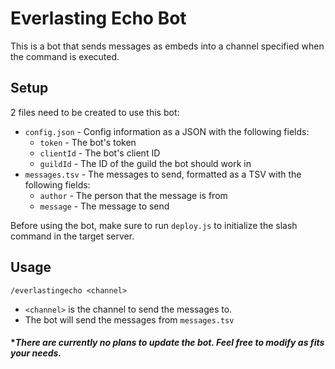 # Everlasting Echo Bot
This is a bot that sends messages as embeds into a channel specified when the command is executed.

## Setup
2 files need to be created to use this bot:
- `config.json` - Config information as a JSON with the following fields:
  - `token` - The bot's token
  - `clientId` - The bot's client ID
  - `guildId` - The ID of the guild the bot should work in
- `messages.tsv` - The messages to send, formatted as a TSV with the following fields:
  - `author` - The person that the message is from
  - `message` - The message to send

Before using the bot, make sure to run `deploy.js` to initialize the slash command in the target server.

## Usage
`/everlastingecho <channel>`
- `<channel>` is the channel to send the messages to.
- The bot will send the messages from `messages.tsv`

#### **There are currently no plans to update the bot. Feel free to modify as fits your needs.*
